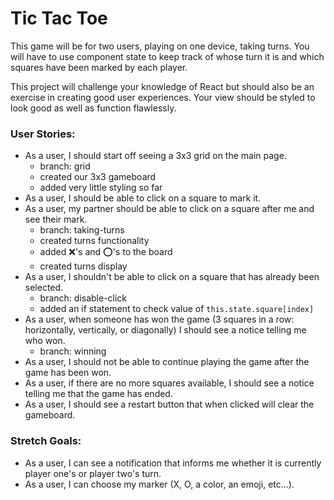 # Tic Tac Toe

This game will be for two users, playing on one device, taking turns. You will have to use component state to keep track of whose turn it is and which squares have been marked by each player.

This project will challenge your knowledge of React but should also be an exercise in creating good user experiences. Your view should be styled to look good as well as function flawlessly.

### User Stories:

- As a user, I should start off seeing a 3x3 grid on the main page.
  - branch: grid
  - created our 3x3 gameboard
  - added very little styling so far
- As a user, I should be able to click on a square to mark it.
- As a user, my partner should be able to click on a square after me and see their mark.
  - branch: taking-turns
  - created turns functionality
  - added ❌'s and ⭕️'s to the board
  - created turns display
- As a user, I shouldn't be able to click on a square that has already been selected.
  - branch: disable-click
  - added an if statement to check value of `this.state.square[index]`
- As a user, when someone has won the game (3 squares in a row: horizontally, vertically, or diagonally) I should see a notice telling me who won.
  - branch: winning
- As a user, I should not be able to continue playing the game after the game has been won.
- As a user, if there are no more squares available, I should see a notice telling me that the game has ended.
- As a user, I should see a restart button that when clicked will clear the gameboard.

### Stretch Goals:

- As a user, I can see a notification that informs me whether it is currently player one's or player two's turn.
- As a user, I can choose my marker (X, O, a color, an emoji, etc...).
